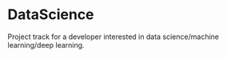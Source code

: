 # DataScience

Project track for a developer interested in data science/machine learning/deep learning.
